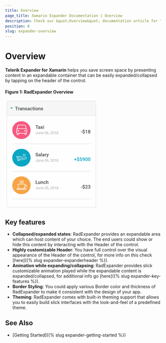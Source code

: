 ```yaml
---
title: Overview
page_title: Xamarin Expander Documentation | Overview
description: Check our &quot;Overview&quot; documentation article for Telerik Expander for Xamarin control.
position: 0
slug: expander-overview
---
```


# Overview

**Telerik Expander for Xamarin** helps you save screen space by presenting content in an expandable container that can be easily expanded/collapsed by tapping on the header of the control.

#### Figure 1: RadExpander Overview

![Expander Overview](images/expander_overview.png)

## Key features

* **Collapsed/expanded states**: RadExpander provides an expandable area which can host content of your choice. The end users could show or hide this content by interacting with the Header of the control.
* **Highly customizable Header**: You have full control over the visual appearance of the Header of the control, for more info on this check [here]({% slug expander-expanderheader %}).
* **Animation while expanding/collapsing**: RadExpander provides slick customizable animation played while the expandable content is expanded/collapsed, for additional info go [here]({% slug expander-key-features %}).
* **Border Styling**: You could apply various Border color and thickness of RadExpander to make it consistent with the design of your app.
* **Theming**: RadExpander comes with built-in theming support that allows you to easily build slick interfaces with the look-and-feel of a predefined theme.

## See Also

- [Getting Started]({% slug expander-getting-started %})